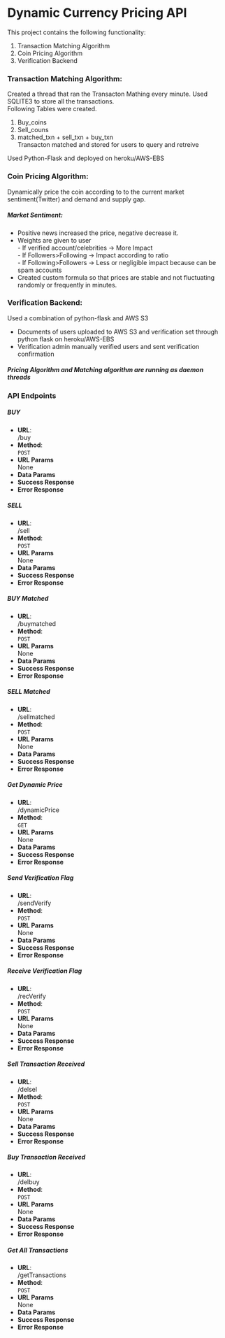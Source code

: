 # Dynamic Currency Pricing API

This project contains the following functionality:
1. Transaction Matching Algorithm
2. Coin Pricing Algorithm
3. Verification Backend



### Transaction Matching Algorithm:
Created a thread that ran the Transacton Mathing every minute. Used SQLITE3 to store all the transactions.<br/>
Following Tables were created.
1. Buy_coins
2. Sell_couns
3. matched_txn + sell_txn + buy_txn<br/>
    Transacton matched and stored for users to query and retreive

Used Python-Flask and deployed on heroku/AWS-EBS<br/>


### Coin Pricing Algorithm:
Dynamically price the coin according to to the current market sentiment(Twitter) and demand and supply gap.

##### Market Sentiment:
* Positive news increased the price, negative decrease it.
* Weights are given to user<br/>
        - If verified account/celebrities -> More Impact <br/>
        - If Followers>Following -> Impact according to ratio <br/>
        - If Following>Followers -> Less or negligible impact because can be spam accounts
* Created custom formula so that prices are stable and not fluctuating randomly or frequently in minutes.


### Verification Backend:
Used a combination of python-flask and AWS S3
* Documents of users uploaded to AWS S3 and verification set through python flask on heroku/AWS-EBS
* Verification admin manually verified users and sent verification confirmation


##### Pricing Algorithm and Matching algorithm are running as daemon threads



### API Endpoints

##### BUY
* **URL**:<br/>
 /buy
* **Method**:<br/>
  `POST`
* **URL Params**<br/>
    None
* **Data Params**<br/>
* **Success Response**<br/>
* **Error Response**<br/>

##### SELL
* **URL**:<br/>
/sell
* **Method**:<br/>
  `POST`
* **URL Params**<br/>
    None
* **Data Params**<br/>
* **Success Response**<br/>
* **Error Response**<br/>

##### BUY Matched
* **URL**:<br/>
/buymatched
* **Method**:<br/>
  `POST`
* **URL Params**<br/>
    None
* **Data Params**<br/>
* **Success Response**<br/>
* **Error Response**<br/>

##### SELL Matched
* **URL**:<br/>
/sellmatched
* **Method**:<br/>
  `POST`
* **URL Params**<br/>
    None
* **Data Params**<br/>
* **Success Response**<br/>
* **Error Response**<br/>

##### Get Dynamic Price
* **URL**:<br/>
/dynamicPrice
* **Method**:<br/>
  `GET`
* **URL Params**<br/>
    None
* **Data Params**<br/>
* **Success Response**<br/>
* **Error Response**<br/>


##### Send Verification Flag
* **URL**:<br/>
/sendVerify
* **Method**:<br/>
  `POST`
* **URL Params**<br/>
    None
* **Data Params**<br/>
* **Success Response**<br/>
* **Error Response**<br/>

##### Receive Verification Flag
* **URL**:<br/>
/recVerify
* **Method**:<br/>
  `POST`
* **URL Params**<br/>
    None
* **Data Params**<br/>
* **Success Response**<br/>
* **Error Response**<br/>


##### Sell Transaction Received
* **URL**:<br/>
/delsel
* **Method**:<br/>
  `POST`
* **URL Params**<br/>
    None
* **Data Params**<br/>
* **Success Response**<br/>
* **Error Response**<br/>

##### Buy Transaction Received
* **URL**:<br/>
/delbuy
* **Method**:<br/>
  `POST`
* **URL Params**<br/>
    None
* **Data Params**<br/>
* **Success Response**<br/>
* **Error Response**<br/>


##### Get All Transactions
* **URL**:<br/>
/getTransactions
* **Method**:<br/>
  `POST`
* **URL Params**<br/>
    None
* **Data Params**<br/>
* **Success Response**<br/>
* **Error Response**<br/>
